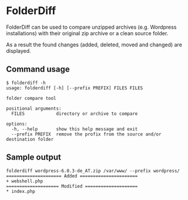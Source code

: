 # FolderDiff


FolderDiff can be used to compare unzipped archives (e.g. Wordpress installations)
with their original zip archive or a clean source folder. 

As a result the found changes (added, deleted, moved and changed) are displayed.

## Command usage

```
$ folderdiff -h
usage: folderdiff [-h] [--prefix PREFIX] FILES FILES

folder compare tool

positional arguments:
  FILES            directory or archive to compare

options:
  -h, --help       show this help message and exit
  --prefix PREFIX  remove the profix from the source and/or destination folder
```

## Sample output

```
folderdiff wordpress-6.0.3-de_AT.zip /var/www/ --prefix wordpress/
===================== Added ======================
+ webshell.php
==================== Modified ====================
* index.php
```
